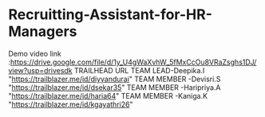 # Recruitting-Assistant-for-HR-Managers
Demo video link :https://drive.google.com/file/d/1y_U4gWaXvhW_5fMxCcOu8VRaZsghs1DJ/view?usp=drivesdk
TRAILHEAD URL
TEAM LEAD-Deepika.I      "https://trailblazer.me/id/diyyandurai"
TEAM MEMBER -Devisri.S   "https://trailblazer.me/id/dsekar35"
TEAM MEMBER -Haripriya.A "https://trailblazer.me/id/haria64"
TEAM MEMBER -Kaniga.K    "https://trailblazer.me/id/kgayathri26"
